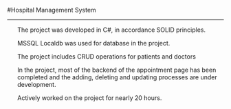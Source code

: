 #Hospital Management System
<hr>
<ul>The project was developed in C#,  in accordance SOLID principles.</ul>
<ul>MSSQL Localdb was used for database in the project.</ul>
<ul>The project includes CRUD operations for patients and doctors</ul>
<ul>In the project, most of the backend of the appointment page has been completed and the adding, deleting and updating processes are under development.</ul>
<ul>Actively worked on the project for nearly 20 hours.</ul>